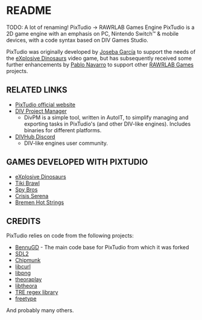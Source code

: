 # README
TODO: A lot of renaming! PixTudio -> RAWRLAB Games Engine
PixTudio is a 2D game engine with an emphasis on PC, Nintendo Switch™ & mobile devices, with a code syntax based on DIV Games Studio.

PixTudio was originally developed by [Joseba García](https://github.com/josebagar) to support the needs of the [eXplosive Dinosaurs](https://www.nintendo.com/store/products/explosive-dinosaurs-switch/) video game, but has subsequently received some further enhancements by [Pablo Navarro](https://github.com/panreyes) to support other [RAWRLAB Games](https://www.rawrlab.com/) projects.

## RELATED LINKS
* [PixTudio official website](https://pixtudio.divhub.org/)
* [DIV Project Manager](https://divpm.divhub.org/)
	* DivPM is a simple tool, written in AutoIT, to simplify managing and exporting tasks in PixTudio's (and other DIV-like engines). Includes binaries for different platforms.
* [DIVHub Discord](https://discord.gg/CAKr9QR)
	* DIV-like engines user community.
	
## GAMES DEVELOPED WITH PIXTUDIO
* [eXplosive Dinosaurs](http://www.explosivedinosaurs.com/)
* [Tiki Brawl](https://www.nintendo.es/Juegos/Programas-descargables-Nintendo-Switch/Tiki-Brawl-1851633.html)
* [Spy Bros](https://www.rawrlab.com/spybros/)
* [Crisis Serena](https://mobile.twitter.com/crisisserena)
* [Bremen Hot Strings](https://www.youtube.com/watch?v=u99CX9nIQ-Y)

## CREDITS
PixTudio relies on code from the following projects:

* [BennuGD](http://www.bennugd.org) - The main code base for PixTudio from which it was forked
* [SDL2](https://libsdl.org/)
* [Chipmunk](https://chipmunk-physics.net/)
* [libcurl](http://curl.haxx.se/)
* [libpng](http://www.libpng.org/pub/png/libpng.html)
* [theoraplay](https://www.icculus.org/theoraplay/)
* [libtheora](https://www.theora.org/doc/libtheora-1.0/)
* [TRE regex library](http://laurikari.net/tre/)
* [freetype](https://freetype.org/)

And probably many others.
